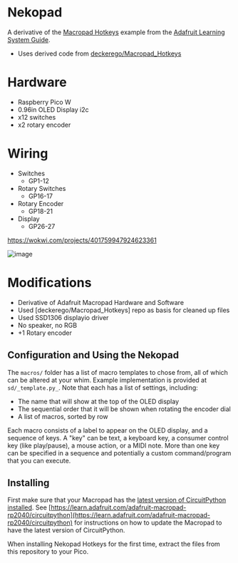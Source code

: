 # Nekopad

A derivative of the
[Macropad Hotkeys](https://github.com/adafruit/Adafruit_Learning_System_Guides/blob/main/LICENSE)
example from the
[Adafruit Learning System Guide](https://learn.adafruit.com/macropad-hotkeys/project-code).

* Uses derived code from [deckerego/Macropad_Hotkeys](https://github.com/deckerego/Macropad_Hotkeys)

# Hardware
* Raspberry Pico W
* 0.96in OLED Display i2c
* x12 switches
* x2 rotary encoder

# Wiring
* Switches
  * GP1-12
* Rotary Switches
  * GP16-17
* Rotary Encoder
  * GP18-21
* Display
  * GP26-27
 
 https://wokwi.com/projects/401759947924623361
 
 ![image](https://github.com/kevmonzon/nekopad/assets/2438714/b195bd1c-b673-4cc6-b0c5-9fda3894d7e8)


# Modifications
* Derivative of Adafruit Macropad Hardware and Software
* Used [deckerego/Macropad_Hotkeys] repo as basis for cleaned up files
* Used SSD1306 displayio driver
* No speaker, no RGB
* +1 Rotary encoder

## Configuration and Using the Nekopad



The `macros/` folder has a list of macro templates to chose from, all of which
can be altered at your whim. Example implementation is provided at `sd/_template.py_`.
Note that each has a list of settings, including:

- The name that will show at the top of the OLED display
- The sequential order that it will be shown when rotating the encoder dial
- A list of macros, sorted by row

Each macro consists of a label to appear on the OLED display,
and a sequence of keys. A "key" can be text, a keyboard key, a consumer control
key (like play/pause), a mouse action, or a MIDI note. More than one key can
be specified in a sequence and potentially a custom command/program that you can execute.


## Installing

First make sure that your Macropad has the
[latest version of CircuitPython installed](https://circuitpython.org/board/adafruit_macropad_rp2040/).
See [https://learn.adafruit.com/adafruit-macropad-rp2040/circuitpython](https://learn.adafruit.com/adafruit-macropad-rp2040/circuitpython)
for instructions on how to update the Macropad to have the latest version of
CircuitPython.

When installing Nekopad Hotkeys for the first time, extract the files from this repository to your Pico.


